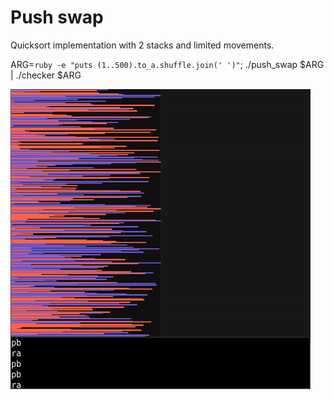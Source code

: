 # Push swap
Quicksort implementation with 2 stacks and limited movements.

ARG=`ruby -e "puts (1..500).to_a.shuffle.join(' ')"`; ./push_swap $ARG | ./checker $ARG

![](push-swap.gif?raw=true "push_swap")
